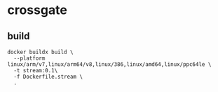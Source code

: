 # crossgate

## build

```
docker buildx build \
  --platform linux/arm/v7,linux/arm64/v8,linux/386,linux/amd64,linux/ppc64le \
  -t stream:0.1\
  -f Dockerfile.stream \
  .
```
